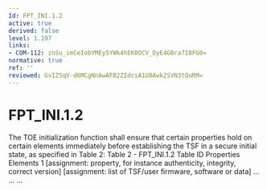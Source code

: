 ```yaml
---
Id: FPT_INI.1.2
active: true
derived: false
level: 1.197
links:
- COM-112: znSu_imCeIobYMEy5YWk4hEK0OCV_DyE4GBra7I8FG0=
normative: true
ref: ''
reviewed: GvIZSqV-d6MCgNnAwAFB2ZIdcsA1U8Awk2SVN3tQuRM=
---
```


# FPT_INI.1.2

The TOE initialization function shall ensure that certain properties hold on certain elements immediately before establishing the TSF in a secure initial state, as specified in Table 2: Table 2 - FPT_INI.1.2 Table ID Properties Elements 1 [assignment: property, for instance authenticity, integrity, correct version] [assignment: list of TSF/user firmware, software or data] … … …